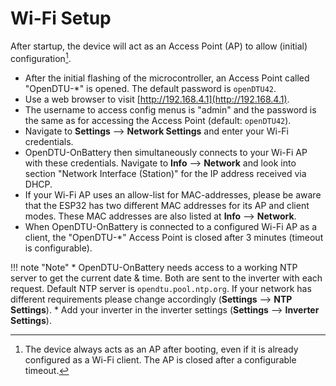 # Wi-Fi Setup

After startup, the device will act as an Access Point (AP) to allow (initial) configuration[^1].

* After the initial flashing of the microcontroller, an Access Point called
  "OpenDTU-*" is opened. The default password is `openDTU42`.
* Use a web browser to visit [http://192.168.4.1](http://192.168.4.1).
* The username to access config menus is "admin" and the password is the same
  as for accessing the Access Point (default: `openDTU42`).
* Navigate to **Settings** --> **Network Settings** and enter your Wi-Fi
  credentials.
* OpenDTU-OnBattery then simultaneously connects to your Wi-Fi AP with these
  credentials. Navigate to **Info** --> **Network** and look into section
  "Network Interface (Station)" for the IP address received via DHCP.
* If your Wi-Fi AP uses an allow-list for MAC-addresses, please be aware that
  the ESP32 has two different MAC addresses for its AP and client modes. These
  MAC addresses are also listed at **Info** --> **Network**.
* When OpenDTU-OnBattery is connected to a configured Wi-Fi AP as a client, the
  "OpenDTU-*" Access Point is closed after 3 minutes (timeout is configurable).

!!! note "Note"
    * OpenDTU-OnBattery needs access to a working NTP server to get the current
      date & time. Both are sent to the inverter with each request. Default NTP
      server is `opendtu.pool.ntp.org`. If your network has different
      requirements please change accordingly (**Settings** --> **NTP
      Settings**).
    * Add your inverter in the inverter settings (**Settings** --> **Inverter
      Settings**).

[^1]: The device always acts as an AP after booting, even if it is already
      configured as a Wi-Fi client. The AP is closed after a configurable
      timeout.
